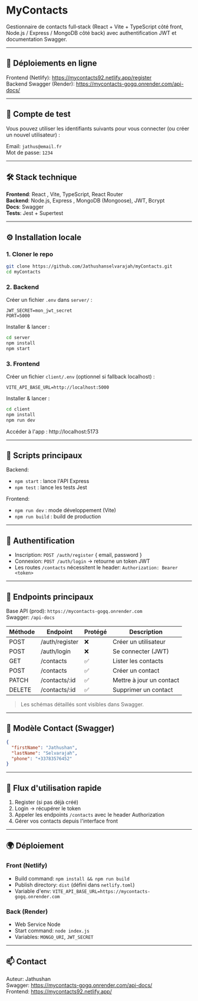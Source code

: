 # MyContacts

Gestionnaire de contacts full‑stack (React + Vite + TypeScript côté front, Node.js / Express / MongoDB côté back) avec authentification JWT et documentation Swagger.

---
## 🚀 Déploiements en ligne
Frontend (Netlify): https://mycontacts92.netlify.app/register  
Backend Swagger (Render): https://mycontacts-gogq.onrender.com/api-docs/

---
## 🧪 Compte de test
Vous pouvez utiliser les identifiants suivants pour vous connecter (ou créer un nouvel utilisateur) :

Email: `jathus@email.fr`  
Mot de passe: `1234`

---
## 🛠️ Stack technique
**Frontend**: React , Vite, TypeScript, React Router  
**Backend**: Node.js, Express , MongoDB (Mongoose), JWT, Bcrypt  
**Docs**: Swagger  
**Tests**: Jest + Supertest

---
## ⚙️ Installation locale
### 1. Cloner le repo
```bash
git clone https://github.com/Jathushanselvarajah/myContacts.git
cd myContacts
```
### 2. Backend
Créer un fichier `.env` dans `server/` :
```
JWT_SECRET=mon_jwt_secret
PORT=5000
```
Installer & lancer :
```bash
cd server
npm install
npm start
```
### 3. Frontend
Créer un fichier `client/.env` (optionnel si fallback localhost) :
```
VITE_API_BASE_URL=http://localhost:5000
```
Installer & lancer :
```bash
cd client
npm install
npm run dev
```
Accéder à l'app : http://localhost:5173

---
## 📘 Scripts principaux
Backend:
- `npm start` : lance l'API Express
- `npm test`  : lance les tests Jest

Frontend:
- `npm run dev` : mode développement (Vite)
- `npm run build` : build de production

---
## 🔐 Authentification
- Inscription: `POST /auth/register` { email, password }
- Connexion: `POST /auth/login` → retourne un token JWT
- Les routes `/contacts` nécessitent le header: `Authorization: Bearer <token>`

---
## 📑 Endpoints principaux
Base API (prod): `https://mycontacts-gogq.onrender.com`  
Swagger: `/api-docs`

| Méthode | Endpoint | Protégé | Description |
|---------|----------|---------|-------------|
| POST | /auth/register | ❌ | Créer un utilisateur |
| POST | /auth/login | ❌ | Se connecter (JWT) |
| GET | /contacts | ✅ | Lister les contacts |
| POST | /contacts | ✅ | Créer un contact |
| PATCH | /contacts/:id | ✅ | Mettre à jour un contact |
| DELETE | /contacts/:id | ✅ | Supprimer un contact |

> Les schémas détaillés sont visibles dans Swagger.

---
## 🧾 Modèle Contact (Swagger)
```json
{
  "firstName": "Jathushan",
  "lastName": "Selvarajah",
  "phone": "+33783576452"
}
```

---
## 🔄 Flux d'utilisation rapide
1. Register (si pas déjà créé)
2. Login → récupérer le token
3. Appeler les endpoints `/contacts` avec le header Authorization
4. Gérer vos contacts depuis l'interface front

---
## 🌍 Déploiement
### Front (Netlify)
- Build command: `npm install && npm run build`
- Publish directory: `dist` (défini dans `netlify.toml`)
- Variable d'env: `VITE_API_BASE_URL=https://mycontacts-gogq.onrender.com`

### Back (Render)
- Web Service Node
- Start command: `node index.js`
- Variables: `MONGO_URI`, `JWT_SECRET`

---
## 📫 Contact
Auteur: Jathushan  
Swagger: https://mycontacts-gogq.onrender.com/api-docs/  
Frontend: https://mycontacts92.netlify.app/
